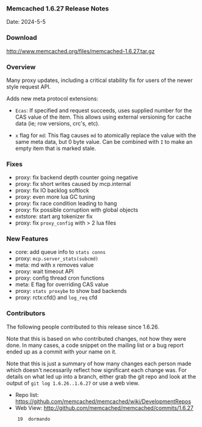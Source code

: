 ### Memcached 1.6.27 Release Notes

Date: 2024-5-5

### Download

http://www.memcached.org/files/memcached-1.6.27.tar.gz

### Overview

Many proxy updates, including a critical stability fix for users of the newer
style request API.

Adds new meta protocol extensions:

- `Ecas`: If specified and request succeeds, uses supplied number for the CAS
  value of the item. This allows using external versioning for cache data (ie;
  row versions, crc's, etc).

- `x` flag for `md`: This flag causes `md` to atomically replace the value
  with the same meta data, but 0 byte value. Can be combined with `I` to make
  an empty item that is marked stale.

### Fixes

  * proxy: fix backend depth counter going negative
  * proxy: fix short writes caused by mcp.internal
  * proxy: fix IO backlog softlock
  * proxy: even more lua GC tuning
  * proxy: fix race condition leading to hang
  * proxy: fix possible corruption with global objects
  * extstore: start arg tokenizer fix
  * proxy: fix `proxy_config` with > 2 lua files

### New Features

  * core: add queue info to `stats conns`
  * proxy: `mcp.server_stats(subcmd)`
  * meta: md with x removes value
  * proxy: wait timeout API
  * proxy: config thread cron functions
  * meta: E flag for overriding CAS value
  * proxy: `stats proxybe` to show bad backends
  * proxy: rctx:cfd() and `log_req` cfd

### Contributors

The following people contributed to this release since 1.6.26.

Note that this is based on who contributed changes, not how they were
done.  In many cases, a code snippet on the mailing list or a bug
report ended up as a commit with your name on it.

Note that this is just a summary of how many changes each person made
which doesn't necessarily reflect how significant each change was.
For details on what led up into a branch, either grab the git repo and
look at the output of `git log 1.6.26..1.6.27` or use a web view.

  * Repo list: https://github.com/memcached/memcached/wiki/DevelopmentRepos
  * Web View: http://github.com/memcached/memcached/commits/1.6.27

```
    19	dormando

```
